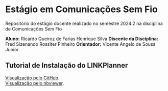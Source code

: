 # **Estágio em Comunicações Sem Fio**

Repositório do estágio docente realizado no semestre 2024.2 na disciplina de Comunicações Sem Fio

**Aluno:** Ricardo Queiroz de Farias Henrique Silva
**Discente da Disciplina:** Fred Sizenando Rossiter Pinheiro
**Orientador:** Vicente Angelo de Sousa Junior

## **Tutorial de Instalação do LINKPlanner**

[Visualização pelo GitHub](https://github.com/ricardoqueirozz/estagio-comunicacoes-sem-fio/blob/main/tutorial/tutorial_LINKPlanner.ipynb).<br>
[Visualização pelo nbviewer](https://nbviewer.org/github/ricardoqueirozz/estagio-comunicacoes-sem-fio/blob/main/tutorial/tutorial_LINKPlanner.ipynb).
